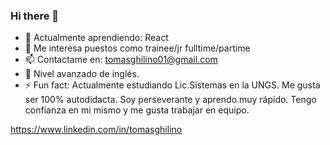### Hi there 👋



- 🌱 Actualmente aprendiendo: React
- 👯 Me interesa puestos como trainee/jr fulltime/partime
- 📫 Contactame en: tomasghilino01@gmail.com
- 🤠 Nivel avanzado de inglés.
- ⚡ Fun fact: Actualmente estudiando Lic.Sistemas en la UNGS. Me gusta ser 100% autodidacta. Soy perseverante y aprendo muy rápido. Tengo confianza en mi mismo y me gusta trabajar en equipo.

https://www.linkedin.com/in/tomasghilino

